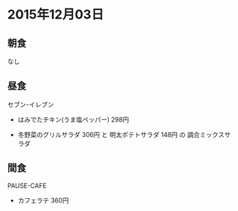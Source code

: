 # 2015年12月03日

## 朝食

なし

## 昼食

セブン-イレブン

* はみでたチキン(うま塩ペッパー) 298円

* 冬野菜のグリルサラダ 306円 と 明太ポテトサラダ 148円 の 調合ミックスサラダ

## 間食

PAUSE-CAFE

* カフェラテ 360円